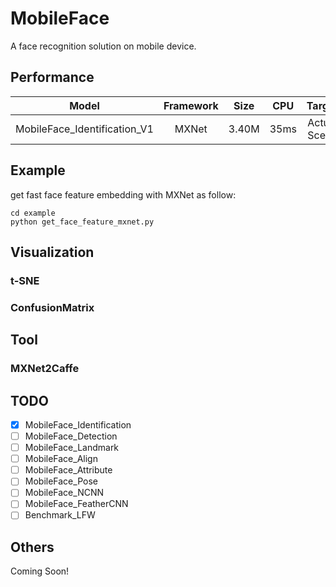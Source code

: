 # MobileFace
A face recognition solution on mobile device.

## Performance
| Model | Framework | Size | CPU | Target |
| :---: |  :---: | :---: | :---: | :---: |
| MobileFace_Identification_V1 | MXNet | 3.40M | 35ms | Actual Scene |

## Example
get fast face feature embedding with MXNet as follow:
```shell
cd example
python get_face_feature_mxnet.py
```

## Visualization
### t-SNE
### ConfusionMatrix

## Tool
### MXNet2Caffe

## TODO
- [x] MobileFace_Identification
- [ ] MobileFace_Detection
- [ ] MobileFace_Landmark
- [ ] MobileFace_Align
- [ ] MobileFace_Attribute
- [ ] MobileFace_Pose
- [ ] MobileFace_NCNN
- [ ] MobileFace_FeatherCNN
- [ ] Benchmark_LFW

## Others
Coming Soon!
